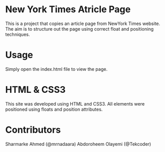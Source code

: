 # New York Times Atricle Page
This is a project that copies an article page from NewYork Times website. The aim is to structure out the page using correct float and positioning techniques.

# Usage

Simply open the index.html file to view the page.

# HTML & CSS3

This site was developed using HTML and CSS3. All elements were positioned using floats and position attributes.

# Contributors

Sharmarke Ahmed (@mrnadaara)
Abdoroheem Olayemi (@Tekcoder)